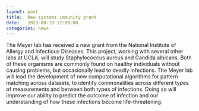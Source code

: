 ```yaml
---
layout: post
title:  New systems immunity grant
date:   2023-08-10 12:00:00
categories: news
---
```

The Meyer lab has received a new grant from the National Institute of Allergy and Infectious Diseases. This project, working with several other labs at UCLA, will study Staphylococcus aureus and Candida albicans. Both of these organisms are commonly found on healthy individuals without causing problems, but occasionally lead to deadly infections. The Meyer lab will lead the development of new computational algorithms for pattern matching across datasets, to identify commonalities across different types of measurements and between both types of infections. Doing so will improve our ability to predict the outcome of infection and our understanding of how these infections become life-threatening.